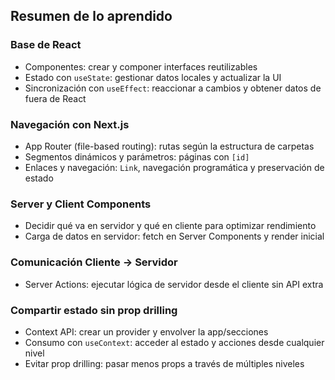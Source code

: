 ## Resumen de lo aprendido

### Base de React

- Componentes: crear y componer interfaces reutilizables
- Estado con `useState`: gestionar datos locales y actualizar la UI
- Sincronización con `useEffect`: reaccionar a cambios y obtener datos de fuera
  de React

### Navegación con Next.js

- App Router (file-based routing): rutas según la estructura de carpetas
- Segmentos dinámicos y parámetros: páginas con `[id]`
- Enlaces y navegación: `Link`, navegación programática y preservación de estado

### Server y Client Components

- Decidir qué va en servidor y qué en cliente para optimizar rendimiento
- Carga de datos en servidor: fetch en Server Components y render inicial

### Comunicación Cliente → Servidor

- Server Actions: ejecutar lógica de servidor desde el cliente sin API extra

### Compartir estado sin prop drilling

- Context API: crear un provider y envolver la app/secciones
- Consumo con `useContext`: acceder al estado y acciones desde cualquier nivel
- Evitar prop drilling: pasar menos props a través de múltiples niveles
